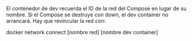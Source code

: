 El contenedor de dev recuerda el ID de la red del Compose en lugar de su nombre. Si el Compose se destruye con down, el dev container no arrancará. Hay que revincular la red con:

docker network connect [nombre red] [nombre dev container]
